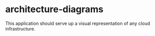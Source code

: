
# architecture-diagrams
This application should serve up a visual representation of any cloud infrastructure.